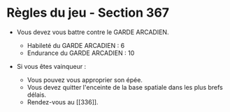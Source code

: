 # Règles du jeu - Section 367

- Vous devez vous battre contre le GARDE ARCADIEN.
  - Habileté du GARDE ARCADIEN : 6
  - Endurance du GARDE ARCADIEN : 10
  
- Si vous êtes vainqueur :
  - Vous pouvez vous approprier son épée.
  - Vous devez quitter l'enceinte de la base spatiale dans les plus brefs délais.
  - Rendez-vous au [[336]].